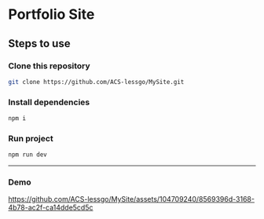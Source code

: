 # Portfolio Site

## Steps to use

### Clone this repository
``` bash
git clone https://github.com/ACS-lessgo/MySite.git
```
### Install dependencies
``` bash
npm i
```
### Run project
```bash
npm run dev
```
---
### Demo


https://github.com/ACS-lessgo/MySite/assets/104709240/8569396d-3168-4b78-ac2f-ca14dde5cd5c















